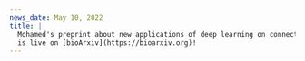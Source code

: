 ```yaml
---
news_date: May 10, 2022
title: |
  Mohamed's preprint about new applications of deep learning on connectomis 
  is live on [bioArxiv](https://bioarxiv.org)!
---
```

